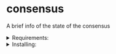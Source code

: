 # consensus
A brief info of the state of the consensus

<details>
  <summary>Requirements:</summary>
  
  *  Ubuntu 20.04 
  *  python3.8 
  *  pip3 
  *  pipenv
  *  For the correct work of the application you should configure RPC :26657 and REST :1317 endpoints. For example:  
  http://8.8.8.8:26657 and http://8.8.8.8:1317
  
  
</details>

<details>
  <summary>Installing:</summary>
  
  #### Technically, the installation itself is cloning the repo, setting dependencies, and providing 2 variables

```sh
$ cd && git clone https://github.com/Northa/consensus.git && cd consensus
$ sudo apt install python3-pip
$ pip3 install pipenv
$ pipenv sync

```  
  
  Next open consensus.py in editor and replace REST/RPC variables with an appropriate values.  
  Example:  
  ```REST = 'http://1.1.1.1:1317'```  
  ```RPC = "http://1.1.1.1:26657"```
  
  Once configured you can run the app by following:
  
  ```$ pipenv run python3 consensus.py ```
</details>